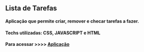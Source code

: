 ## Lista de Tarefas

#### Aplicação que permite criar, remover e checar tarefas a fazer.
#### Techs utilizadas: CSS, JAVASCRIPT e HTML
#### Para acessar >>>> <a href='https://dionizioji.github.io/Lista_de_Tarefas/'>Aplicação</a>
